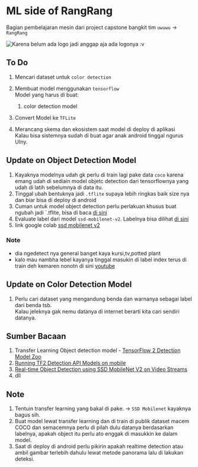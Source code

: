 # ML side of RangRang

Bagian pembelajaran mesin dari project capstone bangkit tim `uwuwu` -> `RangRang`

![Karena belum ada logo jadi anggap aja ada logonya :v]()

## To Do

1. Mencari dataset untuk `color detection`
2. Membuat model menggunakan `tensorflow`<br>
   Model yang harus di buat:

   1. color detection model
3. Convert Model ke `TFLite`
4. Merancang skema dan ekosistem saat model di deploy di aplikasi<br>
   Kalau bisa sistemnya sudah di buat agar anak android tinggal ngurus UIny.

## Update on Object Detection Model

1. Kayaknya modelnya udah gk perlu di train lagi pake data `coco` karena emang udah di sediain model objetc detection dari tensorflownya yang udah di latih sebelumnya di data itu.
2. Tinggal ubah bentuknya jadi `.tflite` supaya lebih ringkas baik size nya dan biar bisa di deploy di android
3. Cuman untuk model object detection perlu perlakuan khusus buat ngubah jadi `.tflite, bisa di baca [di sini](https://github.com/tensorflow/models/blob/master/research/object_detection/g3doc/running_on_mobile_tf2.md)
4. Evaluate label dari model `ssd-mobilenet-v2`. Labelnya bisa dilihat [di sini](https://gist.github.com/aallan/fbdf008cffd1e08a619ad11a02b74fa8)
5. link google colab [ssd mobilenet v2](https://colab.research.google.com/drive/1Ja64uMfznUTYkf2aDoeT3nSKJzVG66Kq?usp=sharing)
### Note
- dia ngedetect nya general banget kaya kursi,tv,potted plant
- kalo mau nambha lebel kayanya tinggal masukin di label index terus di train deh kemaren nonotn di sini [youtube](https://www.youtube.com/watch?v=K0eDKO13O_s)
## Update on Color Detection Model

1. Perlu cari dataset yang mengandung benda dan warnanya sebagai label dari benda tsb.<br>
   Kalau jeleknya gak nemu datanya di internet berarti kita cari sendiri datanya.
   
## Sumber Bacaan

1. Transfer Learning Object detection model - [TensorFlow 2 Detection Model Zoo](https://github.com/tensorflow/models/blob/master/research/object_detection/g3doc/tf2_detection_zoo.md)
2. [Running TF2 Detection API Models on mobile](https://github.com/tensorflow/models/blob/master/research/object_detection/g3doc/running_on_mobile_tf2.md)
3. [Real-time Object Detection using SSD MobileNet V2 on Video Streams](https://heartbeat.fritz.ai/real-time-object-detection-using-ssd-mobilenet-v2-on-video-streams-3bfc1577399c)
4. dll

## Note

1. Tentuin transfer learning yang bakal di pake. -> `SSD Mobilenet` kayaknya bagus sih.
2. Buat model lewat transfer learning dan di train di publik dataset macem COCO dan semacemnya perlu di pilah dulu datanya berdasarkan labelnya, apakah object itu perlu ato enggak di masukkin ke dalam model.
3. Saat di deploy di android perlu pikirin apakah realtime detection atau ambil gambar terlebih dahulu lewat metode panorama lalu di lakukan deteksi.
